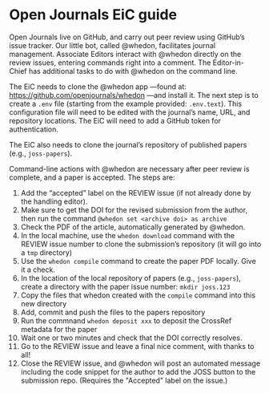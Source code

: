 # Open Journals EiC guide

Open Journals live on GitHub, and carry out peer review using GitHub’s issue tracker. Our little bot, called @whedon, facilitates journal management. Associate Editors interact with @whedon directly on the review issues, entering commands right into a comment. The Editor-in-Chief has additional tasks to do with @whedon on the command line.

The EiC needs to clone the @whedon app —found at: https://github.com/openjournals/whedon —and install it. The next step is to create a `.env` file (starting from the example provided: `.env.text`). This configuration file will need to be edited with the journal’s name, URL, and repository locations. The EiC will need to add a GitHub token for authentication. 

The EiC also needs to clone the journal’s repository of published papers (e.g., `joss-papers`).

Command-line actions with @whedon are necessary after peer review is complete, and a paper is accepted. The steps are:

1. Add the “accepted” label on the REVIEW issue (if not already done by the handling editor).
2. Make sure to get the DOI for the revised submission from the author, then run the command `@whedon set <archive doi> as archive` 
3. Check the PDF of the article, automatically generated by @whedon.
4. In the local machine, use the `whedon download` command with the REVIEW issue number to clone the submission’s repository (it will go into a `tmp` directory)
5. Use the `whedon compile` command to create the paper PDF locally. Give it a check.
6. In the location of the local repository of papers (e.g., `joss-papers`), create a directory with the paper issue number: `mkdir joss.123`
7. Copy the files that whedon created with the `compile` command into this new directory
8. Add, commit and push the files to the papers repository
9. Run the commnand `whedon deposit xxx` to deposit the CrossRef metadata for the paper
10. Wait one or two minutes and check that the DOI correctly resolves.
11. Go to the REVIEW issue and leave a final nice comment, with thanks to all!
12. Close the REVIEW issue, and @whedon will post an automated message including the code snippet for the author to add the JOSS button to the submission repo. (Requires the "Accepted" label on the issue.)
